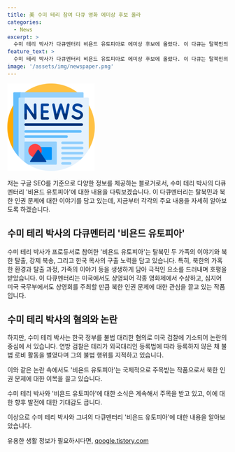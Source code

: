 ```yaml
---
title: 美 수미 테리 참여 다큐 영화 에미상 후보 올라
categories:
  - News
excerpt: >
  수미 테리 박사가 다큐멘터리 비욘드 유토피아로 에미상 후보에 올랐다. 이 다큐는 탈북민의 이야기를 다루며 수미 테리 연구원의 참여로 주목을 받고 있다. 또한 미국 국무부에서도 특별하게 상영되어 국제사회의 관심을 끌었으며, 여러 국제영화제에서 수상한 바 있다. 하지만 테리 연구원은 한국 정부를 위해 미국에서 불법 로비 활동을 한 혐의로 기소되었으며, 미 검찰은 여러 증거를 제시하며 그의 행위를 비난하고 있다.
feature_text: >
  수미 테리 박사가 다큐멘터리 비욘드 유토피아로 에미상 후보에 올랐다. 이 다큐는 탈북민의 이야기를 다루며 수미 테리 연구원의 참여로 주목을 받고 있다. 또한 미국 국무부에서도 특별하게 상영되어 국제사회의 관심을 끌었으며, 여러 국제영화제에서 수상한 바 있다. 하지만 테리 연구원은 한국 정부를 위해 미국에서 불법 로비 활동을 한 혐의로 기소되었으며, 미 검찰은 여러 증거를 제시하며 그의 행위를 비난하고 있다.
image: '/assets/img/newspaper.png'
---
```


<p><img src="/assets/img/newspaper.png" alt="kimp 속보" /></p>

<p>저는 구글 SEO를 기준으로 다양한 정보를 제공하는 블로거로서, 수미 테리 박사의 다큐멘터리 '비욘드 유토피아'에 대한 내용을 다뤄보겠습니다. 이 다큐멘터리는 탈북민과 북한 인권 문제에 대한 이야기를 담고 있는데, 지금부터 각각의 주요 내용을 자세히 알아보도록 하겠습니다.</p>

<h2 data-ke-size="size26">수미 테리 박사의 다큐멘터리 '비욘드 유토피아'</h2>

<p>수미 테리 박사가 프로듀서로 참여한 '비욘드 유토피아'는 탈북민 두 가족의 이야기와 북한 탈출, 강제 북송, 그리고 한국 목사의 구출 노력을 담고 있습니다. 특히, 북한의 가혹한 환경과 탈출 과정, 가족의 이야기 등을 생생하게 담아 극적인 요소를 드러내며 호평을 받았습니다. 이 다큐멘터리는 미국에서도 상영되어 각종 영화제에서 수상하고, 심지어 미국 국무부에서도 상영회를 주최할 만큼 북한 인권 문제에 대한 관심을 끌고 있는 작품입니다.</p>

<h2 data-ke-size="size26">수미 테리 박사의 혐의와 논란</h2>

<p>하지만, 수미 테리 박사는 한국 정부를 불법 대리한 혐의로 미국 검찰에 기소되어 논란의 중심에 서 있습니다. 연방 검찰은 테리가 외국대리인 등록법에 따라 등록하지 않은 채 불법 로비 활동을 벌였다며 그의 불법 행위를 지적하고 있습니다.</p>

<p>이와 같은 논란 속에서도 '비욘드 유토피아'는 국제적으로 주목받는 작품으로서 북한 인권 문제에 대한 이목을 끌고 있습니다.</p>

<p>수미 테리 박사와 '비욘드 유토피아'에 대한 소식은 계속해서 주목을 받고 있고, 이에 대한 향후 발전에 대한 기대감도 큽니다.</p>

<p>이상으로 수미 테리 박사와 그녀의 다큐멘터리 '비욘드 유토피아'에 대한 내용을 알아보았습니다.</p>
유용한 생활 정보가 필요하시다면, <a href="https://qoogle.tistory.com" rel="dofollow">qoogle.tistory.com</a>



